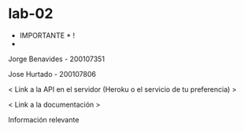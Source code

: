 # lab-02
* IMPORTANTE * !
* 

Jorge Benavides - 200107351

Jose Hurtado - 200107806

< Link a la API en el servidor (Heroku o el servicio de tu preferencia) >

< Link a la documentación >

Información relevante

